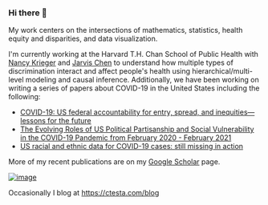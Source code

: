 ### Hi there 👋

My work centers on the intersections of mathematics, statistics, health equity and disparities, and data visualization. 

I'm currently working at the Harvard T.H. Chan School of Public Health with [Nancy Krieger](https://www.hsph.harvard.edu/nancy-krieger/) and [Jarvis Chen](https://www.dfhcc.harvard.edu/insider/member-detail/member/jarvis-t-chen-scd/) to understand how multiple types of discrimination interact and affect people's health using hierarchical/multi-level modeling and causal inference.  Additionally, we have been working on writing a series of papers about COVID-19 in the United States including the following: 

- [COVID-19: US federal accountability for entry, spread, and inequities—lessons for the future](https://link.springer.com/article/10.1007/s10654-020-00689-2)
- [The Evolving Roles of US Political Partisanship and Social Vulnerability in the COVID-19 Pandemic from February 2020 - February 2021](https://papers.ssrn.com/sol3/papers.cfm?abstract_id=3933453)
- [US racial and ethnic data for COVID-19 cases: still missing in action](https://www.thelancet.com/journals/lancet/article/PIIS0140-6736(20)32220-0/fulltext)

More of my recent publications are on my [Google Scholar](https://scholar.google.com/citations?hl=en&view_op=list_works&user=_9VD8mkAAAAJ) page.

[![image](https://user-images.githubusercontent.com/6935381/150688201-4a2b27e5-d0c8-4827-a16e-d6c0b4bed7cc.png)](https://ctesta.com/blog/)

Occasionally I blog at https://ctesta.com/blog
